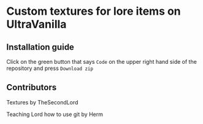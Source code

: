 # Custom textures for lore items on UltraVanilla

## Installation guide
Click on the green button that says `Code` on the upper right hand side of the repository and press `Download zip`

## Contributors

Textures by TheSecondLord

Teaching Lord how to use git by Herm
